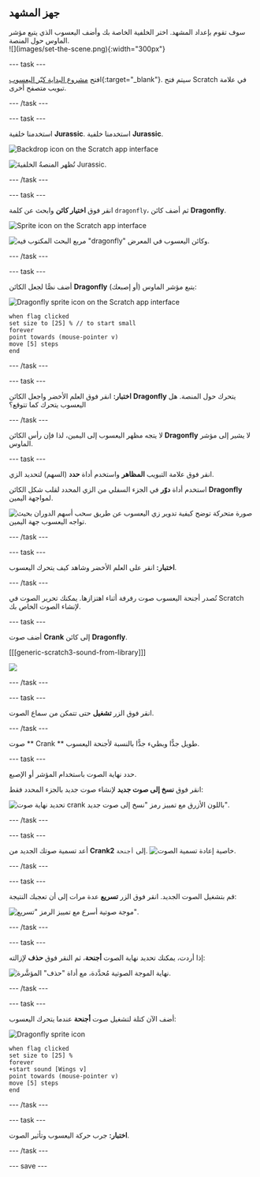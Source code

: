 ## جهز المشهد

<div style="display: flex; flex-wrap: wrap">
<div style="flex-basis: 200px; flex-grow: 1; margin-right: 15px;">
سوف تقوم بإعداد المشهد. اختر الخلفية الخاصة بك وأضف اليعسوب الذي يتبع مؤشر الماوس حول المنصة.
</div>
<div>
![](images/set-the-scene.png){:width="300px"}
</div>
</div>

--- task ---

افتح [مشروع البداية كبّر اليعسوب](https://scratch.mit.edu/projects/535695413/editor){:target="_blank"}. سيتم فتح Scratch في علامة تبويب متصفح أخرى.

--- /task ---

--- task ---

استخدمنا خلفية **Jurassic**. استخدمنا خلفية **Jurassic**.

![Backdrop icon on the Scratch app interface](images/choose-backdrop-icon.png)

![تُظهر المنصةُ الخلفيةَ Jurassic.](images/Jurassic-backdrop.png)

--- /task ---

--- task ---

انقر فوق **اختيار كائن** وابحث عن كلمة `dragonfly`، ثم أضف كائن **Dragonfly**.

![Sprite icon on the Scratch app interface](images/choose-sprite-icon.png)

![مربع البحث المكتوب فيه "dragonfly" وكائن اليعسوب في المعرض.](images/dragonfly-search.png)

--- /task ---

--- task ---

أضف نصًّا لجعل الكائن **Dragonfly** يتبع مؤشر الماوس (أو إصبعك):

![Dragonfly sprite icon on the Scratch app interface](images/dragonfly-icon.png)

```blocks3
when flag clicked
set size to [25] % // to start small
forever
point towards (mouse-pointer v)
move [5] steps
end
```
--- /task ---

--- task ---

**اختبار:** انقر فوق العلم الأخضر واجعل الكائن **Dragonfly** يتحرك حول المنصة. هل اليعسوب يتحرك كما تتوقع؟

--- /task ---

لا يتجه مظهر اليعسوب إلى اليمين، لذا فإن رأس الكائن **Dragonfly** لا يشير إلى مؤشر الماوس.

--- task ---

انقر فوق علامة التبويب **المظاهر** واستخدم أداة **حدد** (السهم) لتحديد الزي.

استخدم أداة **دوّر** في الجزء السفلي من الزي المحدد لقلب شكل الكائن **Dragonfly** لمواجهة اليمين.

![صورة متحركة توضح كيفية تدوير زي اليعسوب عن طريق سحب أسهم الدوران بحيث تواجه اليعسوب جهة اليمين.](images/rotated-costume.gif)

--- /task ---

--- task ---

**اختبار:** انقر على العلم الأخضر وشاهد كيف يتحرك اليعسوب.

--- /task ---

تُصدر أجنحة اليعسوب صوت رفرفة أثناء اهتزازها. يمكنك تحرير الصوت في Scratch لإنشاء الصوت الخاص بك.

--- task ---

أضف صوت **Crank** إلى كائن **Dragonfly**.

[[[generic-scratch3-sound-from-library]]]

![](images/crank-sound-editor.png)

--- /task ---

--- task ---

انقر فوق الزر **تشغيل** حتى تتمكن من سماع الصوت.

--- /task ---

صوت ** Crank ** طويل جدًّا وبطيء جدًّا بالنسبة لأجنحة اليعسوب.

--- task ---

حدد نهاية الصوت باستخدام المؤشر أو الإصبع.

انقر فوق **نسخ إلى صوت جديد** لإنشاء صوت جديد بالجزء المحدد فقط:

![تحديد نهاية صوت crank باللون الأزرق مع تمييز رمز "نسخ إلى صوت جديد".](images/crank-copy-end.png)

--- /task ---

--- task ---

أعد تسمية صوتك الجديد من **Crank2** إلى `أجنحة`. ![خاصية إعادة تسمية الصوت.](images/crank-wings-sound.png)

--- /task ---

--- task ---

قم بتشغيل الصوت الجديد. انقر فوق الزر **تسريع** عدة مرات إلى أن تعجبك النتيجة:

![موجة صوتية أسرع مع تمييز الرمز "تسريع".](images/wings-faster.png)

--- /task ---

--- task ---

إذا أردت، يمكنك تحديد نهاية الصوت **أجنحة**، ثم النقر فوق **حذف** لإزالته:

![نهاية الموجة الصوتية مُحدَّدة، مع أداة "حذف" المؤشَّرة.](images/wings-shorter.png)

--- /task ---

--- task ---

أضف الآن كتلة لتشغيل صوت **أجنحة** عندما يتحرك اليعسوب:

![Dragonfly sprite icon](images/dragonfly-icon.png)

```blocks3
when flag clicked
set size to [25] %
forever
+start sound [Wings v]
point towards (mouse-pointer v)
move [5] steps
end
```
--- /task ---

--- task ---

**اختبار:** جرب حركة اليعسوب وتأثير الصوت.

--- /task ---

--- save ---
